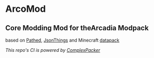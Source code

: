 # ArcoMod
## Core Modding Mod for theArcadia Modpack

based on [Pathed](https://modrinth.com/mod/patched), [JsonThings](https://github.com/gigaherz/JsonThings) and Minecraft [datapack](https://minecraft.wiki/w/Data_Pack)

*This repo's CI is powered by [ComplexPacker](https://github.com/LiPolymer/ComplexPacker)*